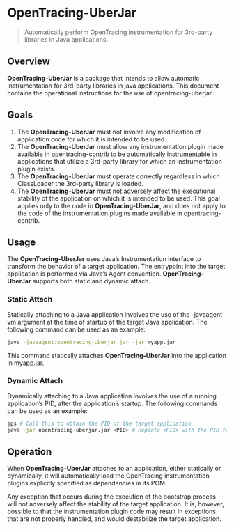 # OpenTracing-UberJar

> Automatically perform OpenTracing instrumentation for 3rd-party libraries in Java applications.

## Overview

**OpenTracing-UberJar** is a package that intends to allow automatic instrumentation for 3rd-party libraries in java applications. This document contains the operational instructions for the use of opentracing-uberjar.

## Goals

1) The **OpenTracing-UberJar** must not involve any modification of application code for which it is intended to be used.
2) The **OpenTracing-UberJar** must allow any instrumentation plugin made available in opentracing-contrib to be automatically instrumentable in applications that utilize a 3rd-party library for which an instrumentation plugin exists.
3) The **OpenTracing-UberJar** must operate correctly regardless in which ClassLoader the 3rd-party library is loaded.
4) The **OpenTracing-UberJar** must not adversely affect the executional stability of the application on which it is intended to be used. This goal applies only to the code in **OpenTracing-UberJar**, and does not apply to the code of the instrumentation plugins made available in opentracing-contrib.

## Usage

The **OpenTracing-UberJar** uses Java’s Instrumentation interface to transform the behavior of a target application. The entrypoint into the target application is performed via Java’s Agent convention. **OpenTracing-UberJar** supports both static and dynamic attach.

### Static Attach

Statically attaching to a Java application involves the use of the -javaagent vm argument at the time of startup of the target Java application. The following command can be used as an example:

```bash
java -javaagent:opentracing-uberjar.jar -jar myapp.jar
```

This command statically attaches **OpenTracing-UberJar** into the application in myapp.jar.

### Dynamic Attach

Dynamically attaching to a Java application involves the use of a running application’s PID, after the application’s startup. The following commands can be used as an example:

```bash
jps # Call this to obtain the PID of the target application
java -jar opentracing-uberjar.jar <PID> # Replate <PID> with the PID from jps
```

## Operation

When **OpenTracing-UberJar** attaches to an application, either statically or dynamically, it will automatically load the OpenTracing instrumentation plugins explicitly specified as dependencies in its POM.

Any exception that occurs during the execution of the bootstrap process will not adversely affect the stability of the target application. It is, however, possible to that the instrumentation plugin code may result in exceptions that are not properly handled, and would destabilize the target application.
